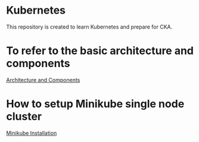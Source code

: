 # Kubernetes
This repository is created to learn Kubernetes and prepare for CKA.

# To refer to the basic architecture and components
[Architecture and Components](/Architecture.txt)

# How to setup Minikube single node cluster
[Minikube Installation](/InstallingMinikube.txt)
